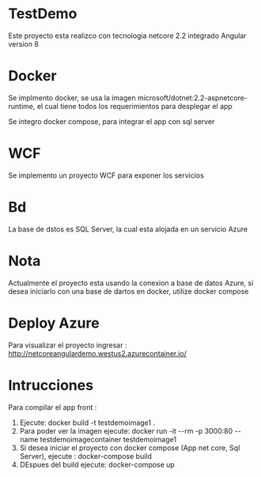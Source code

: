 # TestDemo
Este proyecto esta realizco con tecnologia netcore 2.2 integrado Angular version 8

# Docker
Se implmento docker, se usa la imagen microsoft/dotnet:2.2-aspnetcore-runtime, el cual tiene todos los requerimientos para desplegar el app

Se integro docker compose, para integrar el app con sql server

# WCF
Se implemento un proyecto WCF para exponer los servicios

# Bd
La base de dstos es SQL Server, la cual esta alojada en un servicio Azure

# Nota
Actualmente el proyecto esta usando la conexion a base de datos Azure, si desea iniciarlo con una base de dartos en docker, utilize docker compose

# Deploy Azure
Para visualizar el proyecto ingresar : http://netcoreangulardemo.westus2.azurecontainer.io/


# Intrucciones
Para compilar el app front :
1. Ejecute: docker build -t testdemoimage1 .
2. Para poder ver la imagen ejecute: docker run -it --rm -p 3000:80 --name testdemoimagecontainer testdemoimage1
3. Si desea iniciar el proyecto con docker compose (App net core, Sql Server), ejecute : docker-compose build
4. DEspues del build ejecute: docker-compose up


